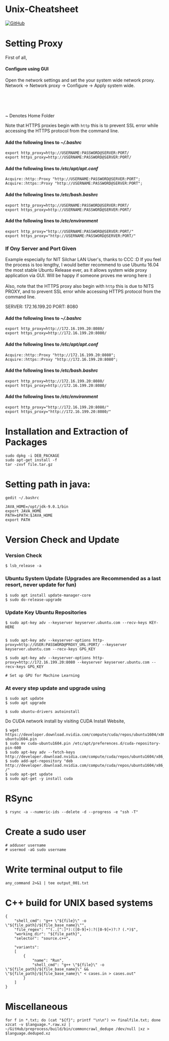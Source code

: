 # Unix-Cheatsheet
[![GitHub](https://img.shields.io/github/license/abdullahkhilji/Unix-Cheatsheet)](https://github.com/abdullahkhilji/Unix-Cheatsheet/blob/master/LICENSE)
# Setting Proxy

First of all,

#### Configure using GUI

Open the network settings and set the your system wide network proxy.
Network -> Network proxy -> Configure -> Apply system wide.

<br><br><br>

~ Denotes Home Folder

Note that HTTPS proxies begin with `http` this is to prevent SSL error while accessing the HTTPS protocol from the command line.

#### Add the following lines to _~/.bashrc_

```
export http_proxy=http://USERNAME:PASSWORD@SERVER:PORT/ 
export https_proxy=http://USERNAME:PASSWORD@SERVER:PORT/ 
``` 
#### Add the following lines to _/etc/apt/apt.conf_

```
Acquire::http::Proxy "http://USERNAME:PASSWORD@SERVER:PORT"; 
Acquire::https::Proxy "http://USERNAME:PASSWORD@SERVER:PORT"; 
```
#### Add the following lines to _/etc/bash.bashrc_

```
export http_proxy=http://USERNAME:PASSWORD@SERVER:PORT/ 
export https_proxy=http://USERNAME:PASSWORD@SERVER:PORT/ 
```
#### Add the following lines to _/etc/environment_

```
export http_proxy="http://USERNAME:PASSWORD@SERVER:PORT/" 
export https_proxy="http://USERNAME:PASSWORD@SERVER:PORT/" 
```
### If Ony Server and Port Given

Example especially for NIT Silchar LAN User's, thanks to CCC :D
If you feel the process is too lengthy, I would better recommend to use Ubuntu 16.04 the most stable Ubuntu Release ever, as it allows system wide proxy application via GUI. Will be happy if someone proves me wrong here :)
<br><br>
Also, note that the HTTPS proxy also begin with `http` this is due to NITS PROXY, and to prevent SSL error while accessing HTTPS protocol from the command line.

SERVER: 172.16.199.20
PORT: 8080

#### Add the following lines to _~/.bashrc_

```
export http_proxy=http://172.16.199.20:8080/ 
export https_proxy=http://172.16.199.20:8080/ 
```

#### Add the following lines to _/etc/apt/apt.conf_

```
Acquire::http::Proxy "http://172.16.199.20:8080"; 
Acquire::https::Proxy "http://172.16.199.20:8080"; 
```

#### Add the following lines to _/etc/bash.bashrc_

```
export http_proxy=http://172.16.199.20:8080/ 
export https_proxy=http://172.16.199.20:8080/ 
```

#### Add the following lines to _/etc/environment_

```
export http_proxy="http://172.16.199.20:8080/"
export https_proxy="http://172.16.199.20:8080/"
```

# Installation and Extraction of Packages

```
sudo dpkg -i DEB_PACKAGE
sudo apt-get install -f
tar -zxvf file.tar.gz
```


# Setting path in java:

```
gedit ~/.bashrc

JAVA_HOME=/opt/jdk-9.0.1/bin
export JAVA_HOME 
PATH=$PATH:$JAVA_HOME 
export PATH
```


# Version Check and Update

### Version Check
```
$ lsb_release -a
```
### Ubuntu System Update (Upgrades are Recommended as a last resort, never update for fun)
```
$ sudo apt install update-manager-core
$ sudo do-release-upgrade
```
### Update Key Ubuntu Repositories
```
$ sudo apt-key adv --keyserver keyserver.ubuntu.com --recv-keys KEY-HERE


$ sudo apt-key adv --keyserver-options http-proxy=http://USER:PASSWORD@PROXY_URL:PORT/ --keyserver keyserver.ubuntu.com --recv-keys GPG_KEY

$ sudo apt-key adv --keyserver-options http-proxy=http://172.16.199.20:8080 --keyserver keyserver.ubuntu.com --recv-keys GPG_KEY

# Set up GPU for Machine Learning
```
### At every step update and upgrade using
```
$ sudo apt update
$ sudo apt upgrade

$ sudo ubuntu-drivers autoinstall
```

Do CUDA network install by visiting CUDA Install Website,
```
$ wget https://developer.download.nvidia.com/compute/cuda/repos/ubuntu1604/x86_64/cuda-ubuntu1604.pin
$ sudo mv cuda-ubuntu1604.pin /etc/apt/preferences.d/cuda-repository-pin-600
$ sudo apt-key adv --fetch-keys http://developer.download.nvidia.com/compute/cuda/repos/ubuntu1604/x86_64/7fa2af80.pub
$ sudo add-apt-repository "deb http://developer.download.nvidia.com/compute/cuda/repos/ubuntu1604/x86_64/ /"
$ sudo apt-get update
$ sudo apt-get -y install cuda
```


# RSync
```
$ rsync -a --numeric-ids --delete -d --progress -e "ssh -T"
```
# Create a sudo user

```
# adduser username
# usermod -aG sudo username
```

# Write terminal output to file
```
any_command 2>&1 | tee output_001.txt
```

# C++ build for UNIX based systems

```
{
	"shell_cmd": "g++ \"${file}\" -o \"${file_path}/${file_base_name}\"",
	"file_regex": "^(..[^:]*):([0-9]+):?([0-9]+)?:? (.*)$",
	"working_dir": "${file_path}",
	"selector": "source.c++",

	"variants":
	[
		{
			"name": "Run",
			"shell_cmd": "g++ \"${file}\" -o \"${file_path}/${file_base_name}\" && \"${file_path}/${file_base_name}\" < cases.in > cases.out"
		}
	]
}
```

# Miscellaneous
```
for f in *.txt; do (cat "${f}"; printf "\n\n") >> finalfile.txt; done
xzcat -v $language.*.raw.xz | ~/GitHub/preprocess/build/bin/commoncrawl_dedupe /dev/null |xz > $language.deduped.xz

```
